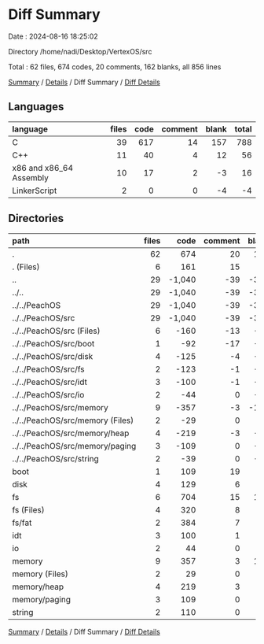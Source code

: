 # Diff Summary

Date : 2024-08-16 18:25:02

Directory /home/nadi/Desktop/VertexOS/src

Total : 62 files,  674 codes, 20 comments, 162 blanks, all 856 lines

[Summary](results.md) / [Details](details.md) / Diff Summary / [Diff Details](diff-details.md)

## Languages
| language | files | code | comment | blank | total |
| :--- | ---: | ---: | ---: | ---: | ---: |
| C | 39 | 617 | 14 | 157 | 788 |
| C++ | 11 | 40 | 4 | 12 | 56 |
| x86 and x86_64 Assembly | 10 | 17 | 2 | -3 | 16 |
| LinkerScript | 2 | 0 | 0 | -4 | -4 |

## Directories
| path | files | code | comment | blank | total |
| :--- | ---: | ---: | ---: | ---: | ---: |
| . | 62 | 674 | 20 | 162 | 856 |
| . (Files) | 6 | 161 | 15 | 68 | 244 |
| .. | 29 | -1,040 | -39 | -332 | -1,411 |
| ../.. | 29 | -1,040 | -39 | -332 | -1,411 |
| ../../PeachOS | 29 | -1,040 | -39 | -332 | -1,411 |
| ../../PeachOS/src | 29 | -1,040 | -39 | -332 | -1,411 |
| ../../PeachOS/src (Files) | 6 | -160 | -13 | -69 | -242 |
| ../../PeachOS/src/boot | 1 | -92 | -17 | -23 | -132 |
| ../../PeachOS/src/disk | 4 | -125 | -4 | -33 | -162 |
| ../../PeachOS/src/fs | 2 | -123 | -1 | -39 | -163 |
| ../../PeachOS/src/idt | 3 | -100 | -1 | -31 | -132 |
| ../../PeachOS/src/io | 2 | -44 | 0 | -23 | -67 |
| ../../PeachOS/src/memory | 9 | -357 | -3 | -103 | -463 |
| ../../PeachOS/src/memory (Files) | 2 | -29 | 0 | -9 | -38 |
| ../../PeachOS/src/memory/heap | 4 | -219 | -3 | -60 | -282 |
| ../../PeachOS/src/memory/paging | 3 | -109 | 0 | -34 | -143 |
| ../../PeachOS/src/string | 2 | -39 | 0 | -11 | -50 |
| boot | 1 | 109 | 19 | 24 | 152 |
| disk | 4 | 129 | 6 | 31 | 166 |
| fs | 6 | 704 | 15 | 194 | 913 |
| fs (Files) | 4 | 320 | 8 | 96 | 424 |
| fs/fat | 2 | 384 | 7 | 98 | 489 |
| idt | 3 | 100 | 1 | 31 | 132 |
| io | 2 | 44 | 0 | 16 | 60 |
| memory | 9 | 357 | 3 | 103 | 463 |
| memory (Files) | 2 | 29 | 0 | 9 | 38 |
| memory/heap | 4 | 219 | 3 | 60 | 282 |
| memory/paging | 3 | 109 | 0 | 34 | 143 |
| string | 2 | 110 | 0 | 27 | 137 |

[Summary](results.md) / [Details](details.md) / Diff Summary / [Diff Details](diff-details.md)
